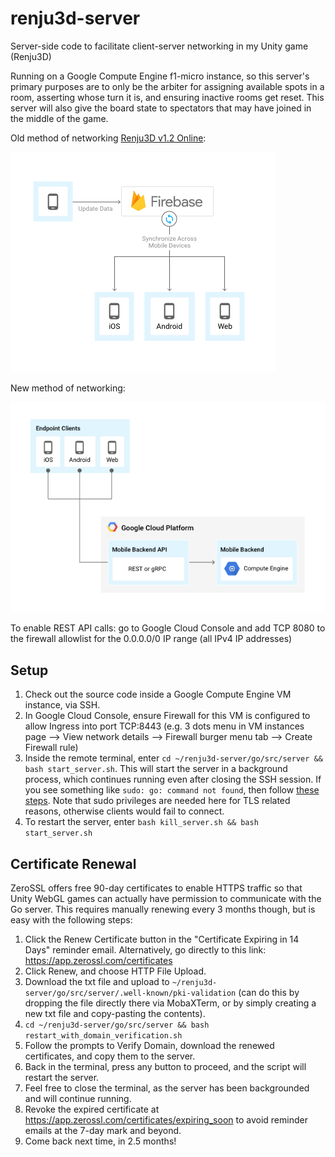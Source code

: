 
# renju3d-server
Server-side code to facilitate client-server networking in my Unity game (Renju3D)

Running on a Google Compute Engine f1-micro instance, so this server's primary purposes are to only be the arbiter for assigning available spots in a room, asserting whose turn it is, and ensuring inactive rooms get reset. This server will also give the board state to spectators that may have joined in the middle of the game.

Old method of networking [Renju3D v1.2 Online](http://henrysun.me/unity/Renju3D_v1.2(online)/index.html):

![alt text](https://github.com/henrysun18/renju3d-server/blob/master/firebase-approach.png?raw=true)


New method of networking:

![alt text](https://github.com/henrysun18/renju3d-server/blob/master/compute-engine-approach.png?raw=true)

To enable REST API calls: go to Google Cloud Console and add TCP 8080 to the firewall allowlist for the 0.0.0.0/0 IP range (all IPv4 IP addresses)

## Setup
1. Check out the source code inside a Google Compute Engine VM instance, via SSH. 
2. In Google Cloud Console, ensure Firewall for this VM is configured to allow Ingress into port TCP:8443 (e.g. 3 dots menu in VM instances page --> View network details --> Firewall burger menu tab --> Create Firewall rule)
3. Inside the remote terminal, enter `cd ~/renju3d-server/go/src/server && bash start_server.sh`. This will start the server in a background process, which continues running even after closing the SSH session. If you see something like `sudo: go: command not found`, then follow [these steps](https://stackoverflow.com/a/71910152). Note that sudo privileges are needed here for TLS related reasons, otherwise clients would fail to connect.
4. To restart the server, enter `bash kill_server.sh && bash start_server.sh`

## Certificate Renewal
ZeroSSL offers free 90-day certificates to enable HTTPS traffic so that Unity WebGL games can actually have permission to communicate with the Go server. This requires manually renewing every 3 months though, but is easy with the following steps:
1. Click the Renew Certificate button in the "Certificate Expiring in 14 Days" reminder email. Alternatively, go directly to this link: https://app.zerossl.com/certificates
2. Click Renew, and choose HTTP File Upload.
3. Download the txt file and upload to `~/renju3d-server/go/src/server/.well-known/pki-validation` (can do this by dropping the file directly there via MobaXTerm, or by simply creating a new txt file and copy-pasting the contents).
4. `cd ~/renju3d-server/go/src/server && bash restart_with_domain_verification.sh`
5. Follow the prompts to Verify Domain, download the renewed certificates, and copy them to the server.
6. Back in the terminal, press any button to proceed, and the script will restart the server.
7. Feel free to close the terminal, as the server has been backgrounded and will continue running.
8. Revoke the expired certificate at https://app.zerossl.com/certificates/expiring_soon to avoid reminder emails at the 7-day mark and beyond.
9. Come back next time, in 2.5 months!